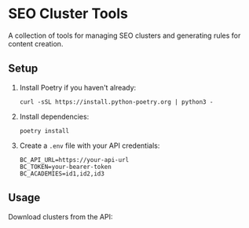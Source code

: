 # SEO Cluster Tools

A collection of tools for managing SEO clusters and generating rules for content creation.

## Setup

1. Install Poetry if you haven't already:
   ```
   curl -sSL https://install.python-poetry.org | python3 -
   ```

2. Install dependencies:
   ```
   poetry install
   ```

3. Create a `.env` file with your API credentials:
   ```
   BC_API_URL=https://your-api-url
   BC_TOKEN=your-bearer-token
   BC_ACADEMIES=id1,id2,id3
   ```

## Usage

Download clusters from the API: